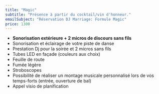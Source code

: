 ```yaml
---
title: "Magic"
subtitle: "Présence à partir du cocktail/vin d'honneur."
emailSubject: "Réservation DJ Marriage: Formule Magic"
price: 1300
---
```


* **Sonorisation extérieure + 2 micros de discours sans fils**
* Sonorisation et éclairage de votre piste de danse
* Prestation Dj pour la soirée et 2 micros sans fils
* Tubes LED en façade (couleurs aux choix)
* Feuille de route
* Fumée légère
* Stroboscopes
* Possibilité de réaliser un montage musicale personnalisé lors de vos temps-forts (entrée, ouverture de bal)
* Appel visio de planification
